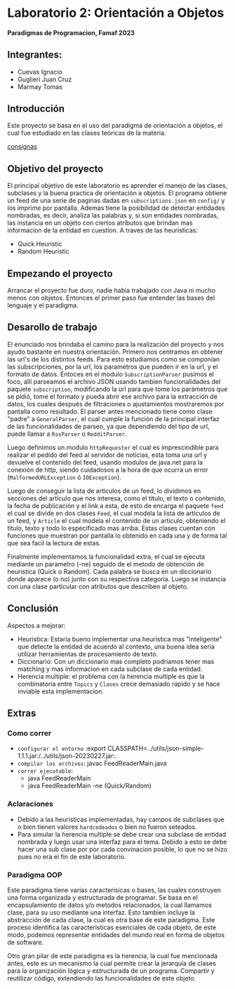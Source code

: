 # Laboratorio 2: Orientación a Objetos

#### Paradigmas de Programacion, Famaf 2023

## Integrantes:
- Cuevas Ignacio
- Guglieri Juan Cruz
- Marmay Tomas

## Introducción
Este proyecto se basa en el uso del paradigma de orientación a objetos, el cual fue estudiado en las clases teóricas de la materia.

[consignas](https://docs.google.com/document/d/1ijVLPpQLn0ErsYYiWT72qjnrAUwswzXE5DnRY-yAgpw/edit?usp=sharing)

## Objetivo del proyecto
El principal objetivo de este laboratorio es aprender el manejo de las clases, subclases y la buena practica de orientación a objetos.
El programa obtiene un feed de una serie de paginas dadas en `subscriptions.json` en `config/` y los imprime por pantalla. Ademas tiene la posibilidad de detectar entidades nombradas, es decir, analiza las palabras y, si son entidades nombradas, las instancia en un objeto con ciertos atributos que brindan mas informacion de la entidad en cuestion. A traves de las heuristicas:
  - Quick Heuristic
  - Random Heuristic

## Empezando el proyecto
Arrancar el proyecto fue duro, nadie habia trabajado con Java ni mucho menos con objetos. Entonces el primer paso fue entender las bases del lenguaje y el paradigma.

## Desarollo de trabajo
El enunciado nos brindaba el camino para la realización del proyecto y nos ayudo bastante en nuestra orientación. Primero nos centramos en obtener las url's de los distintos feeds. Para esto estudiamos como se componían las subscripciones, por la url, los parametros que pueden ir en la url, y el formato de datos. Entoces en el modulo `SubscriptionParser` pusimos el foco, allí parseamos el archivo JSON usando tambien funcionalidades del paquete `subscription`, modificando la url para que tome los parámetros que se pidió, tome el formato y pueda abrir ese archivo para la extracción de datos, los cuales después de filtraciones o ajustamientos mostraremos por pantalla como resultado. El parser antes mencionado tiene como clase "padre" a `GeneralParser`, el cual cumple la función de la principal interfaz de las funcionalidades de parseo, ya que  dependiendo del tipo de url, puede llamar a `RssParser` o `RedditParser`.  
  
Luego definimos un modulo `httpRequester` el cual es imprescindible para realizar el pedido del feed al servidor de noticias, esta toma una url y devuelve el contenido del feed, usando modulos de java.net para la conexión de http, siendo cuidadosos a la hora de que ocurra un error (`MalformedURLException` ó `IOException`).  
  
Luego de conseguir la lista de articulos de un feed, lo dividimos en secciones del artículo que nos interesa, como el titulo, el texto o contenido, la fecha de publicación y el link a esta, de esto de encarga el paquete `feed` el cual se divide en dos clases `Feed`, el cual modela la lista de articulos de un feed, y `Article` el cual modela el contenido de un articulo, obteniendo el titulo, texto y todo lo especificado mas arriba. Estas clases cuentan con funciones que muestran por pantalla lo obtenido en cada una y de forma tal que sea facil la lectura de estas.   
  
Finalmente implementamos la funcionalidad extra, el cual se ejecuta mediante un parametro (-ne) seguido de el metodo de obtención de heuristica (Quick o Random). Cada palabra se busca en un diccionario donde aparece (o no) junto con su respectiva categoria. Luego se instancia con una clase particular con atributos que describen al objeto.

## Conclusión 
Aspectos a mejorar:
- Heuristica: Estaria bueno implementar una heuristica mas "inteligente" que detecte la entidad de acuerdo al contexto, una buena idea seria utilizar herramientas de procesamiento de texto.
- Diccionario: Con un diccionario mas completo podriamos tener mas matching y mas informacion en cada subclase de cada entidad.
- Herencia multiple: el problema con la herencia multiple es que la combinatoria entre `Topics` y `Clases` crece demasiado rapido y se hace inviable esta implementacion.

## Extras

### Como correr
- `configurar el entorno` :export CLASSPATH=../utils/json-simple-1.1.1.jar:/../utils/json-20230227.jar:.
- `compilar los archivos`: javac FeedReaderMain.java 
- `correr ejecutable`:
    - java FeedReaderMain
    - java FeedReaderMain -ne (Quick/Random)


### Aclaraciones
- Debido a las heuristicas implementadas, hay campos de subclases que o bien tienen valores `hardcodeados` o bien no fueron seteados. 
- Para simular la herencia multiple se debe crear una subclase de entidad nombrada y luego usar una interfaz para el tema. Debido a esto se debe hacer una sub clase por por cada convinacion posible, lo que no se hizo pues no era el fin de este laboratorio.

### Paradigma OOP
Este paradigma tiene varias caracterisicas o bases, las cuales construyen una forma organizada y estructurada de programar. Se basa en el encapsulamiento de datos y/o metodos relacionados, la cual llamamos clase, para su uso mediante una interfaz. Esto tambien incluye la abstracción de cada clase, la cual es otra base de este paradigma. Este proceso identifica las caracteristicas esenciales de cada objeto, de este modo, podemos representar entidades del mundo real en forma de objetos de software.

Otro gran pilar de este paradigma es la herencia, la cual fue mencionada antes, este es un mecanismo la cual permite crear la jerarquia de clases para la organización lógica y estructurada de un programa. Compartir y reutilizar código, extendiendo las funcionalidades de este objeto. 
